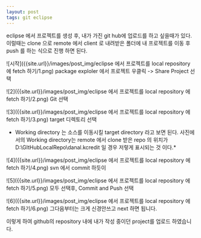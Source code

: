 ```yaml
---
layout: post
tags: git eclipse
---
```


eclipse 에서 프로젝트를 생성 후, 내가 가진 git hub에 업로드를 하고 싶을때가 있다.
이럴때는 clone 으로 remote 에서 client 로 내려받은 폴더에 내 프로젝트를 이동 후 push 를 하는 식으로 진행 하면 된다.


![시작]({{site.url}}/images/post_img/eclipse 에서 프로젝트를 local repository 에 fetch 하기/1.png)
package exploler 에서 프로젝트 우클릭 -> Share Project 선택  

![2]({{site.url}}/images/post_img/eclipse 에서 프로젝트를 local repository 에 fetch 하기/2.png)
Git 선택  

![3]({{site.url}}/images/post_img/eclipse 에서 프로젝트를 local repository 에 fetch 하기/3.png)
target 디렉토리 선택
* Working directory 는 소스를 이동시킬 target directory 라고 보면 된다. 사진에서의 Working directory는 remote 에서 clone 받은 repo 의 위치가 D:\GItHubLocalRepo\danal.kcredit 일 경우 저렇게 표시되는 것 이다.*  

![4]({{site.url}}/images/post_img/eclipse 에서 프로젝트를 local repository 에 fetch 하기/4.png)
svn 에서 commit 하듯이  

![5]({{site.url}}/images/post_img/eclipse 에서 프로젝트를 local repository 에 fetch 하기/5.png)
모두 선택후, Commit and Push 선택  

![6]({{site.url}}/images/post_img/eclipse 에서 프로젝트를 local repository 에 fetch 하기/6.png)
그다음부터는 크게 신경안쓰고 next 하면 됩니다.  


이렇게 하여 github의 repository 내에 내가 작성 중이던 project를 업로드 하였습니다.
